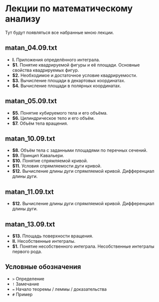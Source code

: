 # Лекции по математическому анализу

Тут будут появляться все набранные мною лекции.

## matan\_04.09.txt
* __I.__ Приложения определённого интеграла.
* __$1.__ Понятие квадрируемой фигуры и её площади. Основные свойства квадрируемых фигур.
* __$2.__ Необходимое и достаточное условие квадрируемости.
* __$3.__ Вычисление площади в декартовых координатах.
* __$4.__ Вычисление площади в полярных координатах.

## matan\_05.09.txt
* __$5.__ Понятие кубируемого тела и его объёма.
* __$6.__ Цилиндрическое тело и его объём.
* __$7.__ Объём тела вращения.

## matan\_10.09.txt
* __$8.__ Объём тела с заданными площадями по перечных сечений.
* __$9.__ Принцип Кавальери.
* __$10.__ Понятие спрямляемой кривой.
* __$11.__ Условия спрямляемости дуги кривой.
* __$12.__ Вычисление длины дуги спрямляемой кривой. Дифференциал длины дуги.

## matan\_11.09.txt
* __$12.__ Вычисление длины дуги спрямляемой кривой. Дифференциал длины дуги.

## matan\_13.09.txt
* __$13.__ Площадь поверхности вращения.
* __II.__ Несобственные интегралы.
* __$1.__ Понятие несобственного интеграла. Несобственные интегралы первого рода.

## Условные обозначения
* `>` Определение
* `!` Замечание
* `=` Начало теоремы / леммы / доказательства
* `#` Пример
